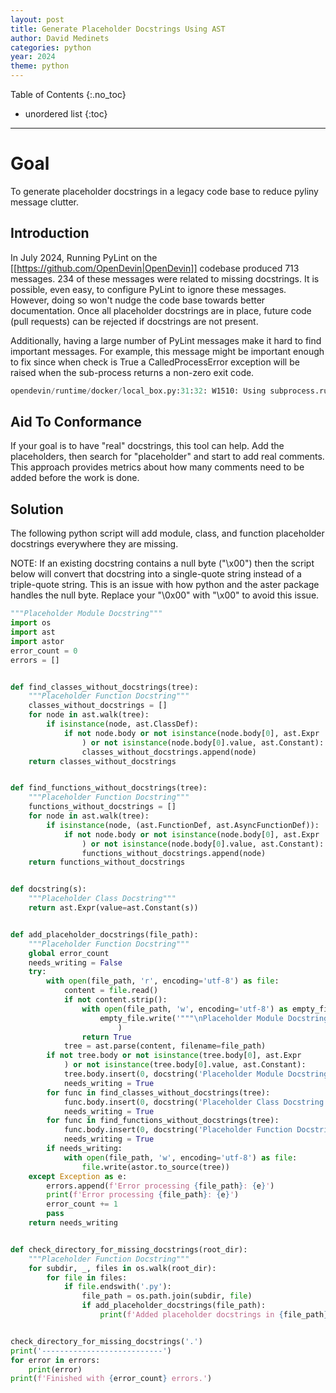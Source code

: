 ```yaml
---
layout: post
title: Generate Placeholder Docstrings Using AST
author: David Medinets
categories: python
year: 2024
theme: python
---
```


Table of Contents
{:.no_toc}
* unordered list
{:toc}

* * *

# Goal

To generate placeholder docstrings in a legacy code base to reduce pyliny message clutter.

## Introduction

In July 2024, Running PyLint on the [[https://github.com/OpenDevin|OpenDevin]] codebase produced 713 messages. 234 of these messages were related to missing docstrings. It is possible, even easy, to configure PyLint to ignore these messages. However, doing so won't nudge the code base towards better documentation. Once all placeholder docstrings are in place, future code (pull requests) can be rejected if docstrings are not present.

Additionally, having a large number of PyLint messages make it hard to find important messages. For example, this message might be important enough to fix since when check is True a CalledProcessError exception will be raised when the sub-process returns a non-zero exit code.

```python
opendevin/runtime/docker/local_box.py:31:32: W1510: Using subprocess.run without explicitly set `check` is not recommended. (subprocess-run-check)
```

## Aid To Conformance

If your goal is to have "real" docstrings, this tool can help. Add the placeholders, then search for "placeholder" and start to add real comments. This approach provides metrics about how many comments need to be added before the work is done. 

## Solution

The following python script will add module, class, and function placeholder docstrings everywhere they are missing. 

NOTE: If an existing docstring contains a null byte ("\x00") then the script below will convert that docstring into a single-quote string instead of a triple-quote string. This is an issue with how python and the aster package handles the null byte. Replace your "\0x00" with "\\x00" to avoid this issue.

```python
"""Placeholder Module Docstring"""
import os
import ast
import astor
error_count = 0
errors = []


def find_classes_without_docstrings(tree):
    """Placeholder Function Docstring"""
    classes_without_docstrings = []
    for node in ast.walk(tree):
        if isinstance(node, ast.ClassDef):
            if not node.body or not isinstance(node.body[0], ast.Expr
                ) or not isinstance(node.body[0].value, ast.Constant):
                classes_without_docstrings.append(node)
    return classes_without_docstrings


def find_functions_without_docstrings(tree):
    """Placeholder Function Docstring"""
    functions_without_docstrings = []
    for node in ast.walk(tree):
        if isinstance(node, (ast.FunctionDef, ast.AsyncFunctionDef)):
            if not node.body or not isinstance(node.body[0], ast.Expr
                ) or not isinstance(node.body[0].value, ast.Constant):
                functions_without_docstrings.append(node)
    return functions_without_docstrings


def docstring(s):
    """Placeholder Class Docstring"""
    return ast.Expr(value=ast.Constant(s))


def add_placeholder_docstrings(file_path):
    """Placeholder Function Docstring"""
    global error_count
    needs_writing = False
    try:
        with open(file_path, 'r', encoding='utf-8') as file:
            content = file.read()
            if not content.strip():
                with open(file_path, 'w', encoding='utf-8') as empty_file:
                    empty_file.write('"""\nPlaceholder Module Docstring\n"""\n'
                        )
                return True
            tree = ast.parse(content, filename=file_path)
        if not tree.body or not isinstance(tree.body[0], ast.Expr
            ) or not isinstance(tree.body[0].value, ast.Constant):
            tree.body.insert(0, docstring('Placeholder Module Docstring'))
            needs_writing = True
        for func in find_classes_without_docstrings(tree):
            func.body.insert(0, docstring('Placeholder Class Docstring'))
            needs_writing = True
        for func in find_functions_without_docstrings(tree):
            func.body.insert(0, docstring('Placeholder Function Docstring'))
            needs_writing = True
        if needs_writing:
            with open(file_path, 'w', encoding='utf-8') as file:
                file.write(astor.to_source(tree))
    except Exception as e:
        errors.append(f'Error processing {file_path}: {e}')
        print(f'Error processing {file_path}: {e}')
        error_count += 1
        pass
    return needs_writing


def check_directory_for_missing_docstrings(root_dir):
    """Placeholder Function Docstring"""
    for subdir, _, files in os.walk(root_dir):
        for file in files:
            if file.endswith('.py'):
                file_path = os.path.join(subdir, file)
                if add_placeholder_docstrings(file_path):
                    print(f'Added placeholder docstrings in {file_path}')


check_directory_for_missing_docstrings('.')
print('---------------------------')
for error in errors:
    print(error)
print(f'Finished with {error_count} errors.')
```
